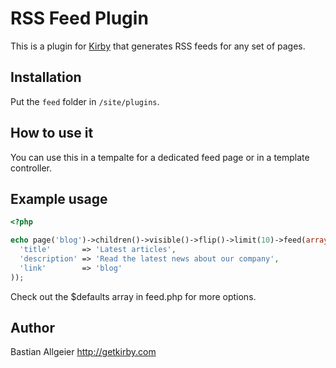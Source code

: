 # RSS Feed Plugin

This is a plugin for [Kirby](http://getkirby.com/) that generates RSS feeds for any set of pages.

## Installation

Put the `feed` folder in `/site/plugins`.

## How to use it

You can use this in a tempalte for a dedicated feed page or in a template controller.

## Example usage

```php
<?php

echo page('blog')->children()->visible()->flip()->limit(10)->feed(array(
  'title'       => 'Latest articles',
  'description' => 'Read the latest news about our company',
  'link'        => 'blog'
));
```

Check out the $defaults array in feed.php for more options.

## Author

Bastian Allgeier <http://getkirby.com>
